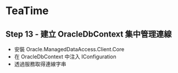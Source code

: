 # TeaTime

## Step 13 - 建立 OracleDbContext 集中管理連線

- 安裝 Oracle.ManagedDataAccess.Client.Core
- 在 OracleDbContext 中注入 IConfiguration
- 透過服務取得連線字串
